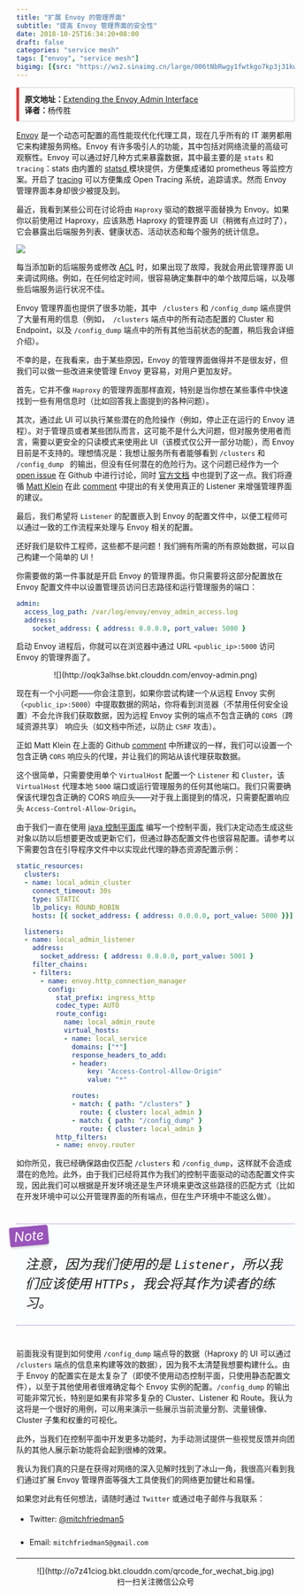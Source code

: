 ```yaml
---
title: "扩展 Envoy 的管理界面"
subtitle: "提高 Envoy 管理界面的安全性"
date: 2018-10-25T16:34:20+08:00
draft: false
categories: "service mesh"
tags: ["envoy", "service mesh"]
bigimg: [{src: "https://ws2.sinaimg.cn/large/006tNbRwgy1fwtkgo7kp3j31kw0d0750.jpg"}]
---
```


<!--more-->

<p id="div-border-left-red">
<strong>原文地址：</strong><a href="https://medium.com/@mitchfriedman5/extending-the-envoy-admin-interface-6ce2ad220842" target="_blank">Extending the Envoy Admin Interface</a>
<br />
<strong>译者：</strong>杨传胜
</p>

[Envoy](https://www.envoyproxy.io/) 是一个动态可配置的高性能现代化代理工具，现在几乎所有的 IT 潮男都用它来构建服务网格。Envoy 有许多吸引人的功能，其中包括对网络流量的高级可观察性。Envoy 可以通过好几种方式来暴露数据，其中最主要的是 `stats` 和 `tracing`：stats 由内置的 [statsd ](https://www.envoyproxy.io/docs/envoy/latest/api-v2/config/metrics/v2/stats.proto#config-metrics-v2-statsdsink) 模块提供，方便集成诸如 prometheus 等监控方案。开启了 [tracing](https://www.envoyproxy.io/docs/envoy/latest/intro/arch_overview/tracing) 可以方便集成 Open Tracing 系统，追踪请求。然而 Envoy 管理界面本身却很少被提及到。

最近，我看到某些公司在讨论将由 `Haproxy` 驱动的数据平面替换为 Envoy。如果你以前使用过 Haproxy，应该熟悉 Haproxy 的管理界面 UI（稍微有点过时了），它会暴露出后端服务列表、健康状态、活动状态和每个服务的统计信息。

![](http://oqk3alhse.bkt.clouddn.com/haproxy-admin.png)

每当添加新的后端服务或修改 [ACL](https://www.haproxy.com/documentation/aloha/10-0/traffic-management/lb-layer7/acls/) 时，如果出现了故障，我就会用此管理界面 UI 来调试网络。例如，在任何给定时间，很容易确定集群中的单个故障后端，以及哪些后端服务运行状况不佳。

Envoy 管理界面也提供了很多功能，其中 ` /clusters` 和 `/config_dump` 端点提供了大量有用的信息（例如，` /clusters` 端点中的所有动态配置的 Cluster 和 Endpoint，以及 `/config_dump` 端点中的所有其他当前状态的配置，稍后我会详细介绍）。

不幸的是，在我看来，由于某些原因，Envoy 的管理界面做得并不是很友好，但我们可以做一些改进来使管理 Envoy 更容易，对用户更加友好。

首先，它并不像 `Haproxy` 的管理界面那样直观，特别是当你想在某些事件中快速找到一些有用信息时（比如回答我上面提到的各种问题）。

其次，通过此 UI 可以执行某些潜在的危险操作（例如，停止正在运行的 Envoy 进程）。对于管理员或者某些团队而言，这可能不是什么大问题，但对服务使用者而言，需要以更安全的只读模式来使用此 UI（该模式仅公开一部分功能），而 Envoy 目前是不支持的。理想情况是：我想让服务所有者能够看到 `/clusters` 和 `/config_dump ` 的输出，但没有任何潜在的危险行为。这个问题已经作为一个 [open issue](https://github.com/envoyproxy/envoy/issues/2763) 在 Github 中进行讨论，同时 [官方文档](https://www.envoyproxy.io/docs/envoy/latest/operations/admin) 中也提到了这一点。我们将遵循 [Matt Klein](https://twitter.com/mattklein123) 在此 [comment](https://github.com/envoyproxy/data-plane-api/pull/523#issuecomment-371550679) 中提出的有关使用真正的 Listener 来增强管理界面的建议。

最后，我们希望将 `Listener` 的配置嵌入到 Envoy 的配置文件中，以便工程师可以通过一致的工作流程来处理与 Envoy 相关的配置。

还好我们是软件工程师，这些都不是问题！我们拥有所需的所有原始数据，可以自己构建一个简单的 UI！

你需要做的第一件事就是开启 Envoy 的管理界面。你只需要将这部分配置放在 Envoy 配置文件中以设置管理员访问日志路径和运行管理服务的端口：

```yaml
admin:
  access_log_path: /var/log/envoy/envoy_admin_access.log
  address:
    socket_address: { address: 0.0.0.0, port_value: 5000 }
```

启动 Envoy 进程后，你就可以在浏览器中通过 URL `<public_ip>:5000` 访问 Envoy 的管理界面了。

<center>![](http://oqk3alhse.bkt.clouddn.com/envoy-admin.png)</center>

现在有一个小问题——你会注意到，如果你尝试构建一个从远程 Envoy 实例（`<public_ip>:5000`）中提取数据的网站，你将看到浏览器（不禁用任何安全设置）不会允许我们获取数据，因为远程 Envoy 实例的端点不包含正确的 `CORS`（跨域资源共享） 响应头（如文档中所述，以防止 `CSRF` 攻击）。

正如 Matt Klein 在上面的 Github [comment](https://github.com/envoyproxy/data-plane-api/pull/523#issuecomment-371550679) 中所建议的一样，我们可以设置一个包含正确 `CORS` 响应头的代理，并让我们的网站从该代理获取数据。

这个很简单，只需要使用单个 `VirtualHost` 配置一个 `Listener` 和 `Cluster`，该 `VirtualHost` 代理本地 `5000` 端口或运行管理服务的任何其他端口。我们只需要确保该代理包含正确的 CORS 响应头——对于我上面提到的情况，只需要配置响应头 `Access-Control-Allow-Origin`。

由于我们一直在使用 [java 控制平面库](https://github.com/envoyproxy/java-control-plane) 编写一个控制平面，我们决定动态生成这些对象以防以后想要更改或更新它们，但通过静态配置文件也很容易配置。请参考以下需要包含在引导程序文件中以实现此代理的静态资源配置示例：

```yaml
static_resources:
  clusters:
  - name: local_admin_cluster
    connect_timeout: 30s
    type: STATIC
    lb_policy: ROUND_ROBIN
    hosts: [{ socket_address: { address: 0.0.0.0, port_value: 5000 }}]

  listeners:
  - name: local_admin_listener
    address:
      socket_address: { address: 0.0.0.0, port_value: 5001 }
    filter_chains:
    - filters:
      - name: envoy.http_connection_manager
        config:
          stat_prefix: ingress_http
          codec_type: AUTO
          route_config:
            name: local_admin_route
            virtual_hosts:
            - name: local_service
              domains: ["*"]
              response_headers_to_add:
              - header:
                  key: "Access-Control-Allow-Origin"
                  value: "*"

              routes:
              - match: { path: "/clusters" }
                route: { cluster: local_admin }
              - match: { path: "/config_dump" }
                route: { cluster: local_admin }
          http_filters:
          - name: envoy.router
```

如你所见，我已经确保路由仅匹配 `/clusters` 和 `/config_dump`，这样就不会造成潜在的危险。此外，由于我们已经将其作为我们的控制平面驱动的动态配置文件实现，因此我们可以根据是开发环境还是生产环境来更改这些路径的匹配方式（比如在开发环境中可以公开管理界面的所有端点，但在生产环境中不能这么做）。

<div id="note">
<p id="note-title">Note</p>
<br />
<p>
注意，因为我们使用的是 <code>Listener</code>，所以我们应该使用 <code>HTTPs</code>，我会将其作为读者的练习。
</p>
</div>

前面我没有提到如何使用 `/config_dump` 端点导的数据（Haproxy 的 UI 可以通过 `/clusters` 端点的信息来构建等效的数据），因为我不太清楚我想要构建什么。由于 Envoy 的配置实在是太复杂了（即使不使用动态控制平面，只使用静态配置文件），以至于其他使用者很难确定每个 Envoy 实例的配置。`/config_dump` 的输出可能非常冗长，特别是如果有非常多复杂的 Cluster、Listener 和 Route。我认为这将是一个很好的用例，可以用来演示一些展示当前流量分割、流量镜像、Cluster 子集和权重的可视化。

此外，当我们在控制平面中开发更多功能时，为手动测试提供一些视觉反馈并向团队的其他人展示新功能将会起到很棒的效果。

我认为我们真的只是在获得对网络的深入见解时找到了冰山一角，我很高兴看到我们通过扩展 Envoy 管理界面等强大工具使我们的网络更加健壮和易懂。

如果您对此有任何想法，请随时通过 `Twitter` 或通过电子邮件与我联系：

+ Twitter: [@mitchfriedman5](https://twitter.com/mitchfriedman5)

+ Email: `mitchfriedman5@gmail.com`

----

<center>![](http://o7z41ciog.bkt.clouddn.com/qrcode_for_wechat_big.jpg)</center>
<center>扫一扫关注微信公众号</center>

<style>
@font-face{font-family:"socialshare";src:url("../fonts/iconfont.eot");src:url("../fonts/iconfont.eot?#iefix") format("embedded-opentype"),url("../fonts/iconfont.woff") format("woff"),url("../fonts/iconfont.ttf") format("truetype"),url("../fonts/iconfont.svg#iconfont") format("svg")}.social-share{font-family:"socialshare" !important;font-size:16px;font-style:normal;-webkit-font-smoothing:antialiased;-webkit-text-stroke-width:0.2px;-moz-osx-font-smoothing:grayscale}.social-share *{font-family:"socialshare" !important}.social-share .icon-tencent:before{content:"\f07a"}.social-share .icon-qq:before{content:"\f11a"}.social-share .icon-weibo:before{content:"\f12a"}.social-share .icon-wechat:before{content:"\f09a"}.social-share .icon-douban:before{content:"\f10a"}.social-share .icon-heart:before{content:"\f20a"}.social-share .icon-like:before{content:"\f00a"}.social-share .icon-qzone:before{content:"\f08a"}.social-share .icon-linkedin:before{content:"\f01a"}.social-share .icon-diandian:before{content:"\f05a"}.social-share .icon-facebook:before{content:"\f03a"}.social-share .icon-google:before{content:"\f04a"}.social-share .icon-twitter:before{content:"\f06a"}.social-share a{position:relative;text-decoration:none;margin:4px;display:inline-block;outline:none}.social-share .social-share-icon{position:relative;display:inline-block;width:32px;height:32px;font-size:20px;border-radius:50%;line-height:32px;border:1px solid #666;color:#666;text-align:center;vertical-align:middle;transition:background 0.6s ease-out 0s}.social-share .social-share-icon:hover{background:#666;color:#fff}.social-share .icon-weibo{color:#ff763b;border-color:#ff763b}.social-share .icon-weibo:hover{background:#ff763b}.social-share .icon-tencent{color:#56b6e7;border-color:#56b6e7}.social-share .icon-tencent:hover{background:#56b6e7}.social-share .icon-qq{color:#56b6e7;border-color:#56b6e7}.social-share .icon-qq:hover{background:#56b6e7}.social-share .icon-qzone{color:#FDBE3D;border-color:#FDBE3D}.social-share .icon-qzone:hover{background:#FDBE3D}.social-share .icon-douban{color:#33b045;border-color:#33b045}.social-share .icon-douban:hover{background:#33b045}.social-share .icon-linkedin{color:#0077B5;border-color:#0077B5}.social-share .icon-linkedin:hover{background:#0077B5}.social-share .icon-facebook{color:#44619D;border-color:#44619D}.social-share .icon-facebook:hover{background:#44619D}.social-share .icon-google{color:#db4437;border-color:#db4437}.social-share .icon-google:hover{background:#db4437}.social-share .icon-twitter{color:#55acee;border-color:#55acee}.social-share .icon-twitter:hover{background:#55acee}.social-share .icon-diandian{color:#307DCA;border-color:#307DCA}.social-share .icon-diandian:hover{background:#307DCA}.social-share .icon-wechat{position:relative;color:#7bc549;border-color:#7bc549}.social-share .icon-wechat:hover{background:#7bc549}.social-share .icon-wechat .wechat-qrcode{display:none;border:1px solid #eee;position:absolute;z-index:9;top:-205px;left:-84px;width:200px;height:192px;color:#666;font-size:12px;text-align:center;background-color:#fff;box-shadow:0 2px 10px #aaa;transition:all 200ms;-webkit-tansition:all 350ms;-moz-transition:all 350ms}.social-share .icon-wechat .wechat-qrcode.bottom{top:40px;left:-84px}.social-share .icon-wechat .wechat-qrcode.bottom:after{display:none}.social-share .icon-wechat .wechat-qrcode h4{font-weight:normal;height:26px;line-height:26px;font-size:12px;background-color:#f3f3f3;margin:0;padding:0;color:#777}.social-share .icon-wechat .wechat-qrcode .qrcode{width:105px;margin:10px auto}.social-share .icon-wechat .wechat-qrcode .qrcode table{margin:0 !important}.social-share .icon-wechat .wechat-qrcode .help p{font-weight:normal;line-height:16px;padding:0;margin:0}.social-share .icon-wechat .wechat-qrcode:after{content:'';position:absolute;left:50%;margin-left:-6px;bottom:-13px;width:0;height:0;border-width:8px 6px 6px 6px;border-style:solid;border-color:#fff transparent transparent transparent}.social-share .icon-wechat:hover .wechat-qrcode{display:block}

a:hover{cursor:url(http://hugo-picture.oss-cn-beijing.aliyuncs.com/cursor_5.png), pointer;}
body {
    cursor: url(http://hugo-picture.oss-cn-beijing.aliyuncs.com/cursor_1.png), default;
}
h1,h2,h3,h4,h5,h6 {
    font-family: 'Open Sans', 'Helvetica Neue', Helvetica, Arial, sans-serif;
    font-weight: 800;
    margin-top: 35px;
}
h2 {
    display: block;
    font-size: 1.5em;
    margin-block-start: 0.83em;
    margin-block-end: 0.83em;
    margin-inline-start: 0px;
    margin-inline-end: 0px;
    font-weight: bold;
}
h2::before {
    content: "#";
    margin-right: 5px;
    color: #2d96bd;
}
li {
    line-height: 2;
}
blockquote {
    padding: 10px 20px;
    margin: 0 0 20px;
    font-size: 14px;
    border-left: 5px solid #986dbd;
}
#blue {
color: #2780e3;
font-size: 17px
}
#note {
    font-size: 1.5rem;
    font-style: italic;
    padding: 0 1rem;
    margin: 2.5rem 0;
    position: relative;
    background-color: #fafeff;
    border-top: 1px dotted #9954bb;
    border-bottom: 1px dotted #9954bb;
}
#note-title {
    padding: 0.2rem 0.5rem;
    background: #9954bb;
    color: #FFF;
    position: absolute;
    left: 0;
    top: 0.25rem;
    box-shadow: 0 2px 4px rgba(0,0,0,0.2);
    border-radius: 4px;
    -webkit-transform: rotate(-5deg) translateX(-10px) translateY(-25px);
    -moz-transform: rotate(-5deg) translateX(-10px) translateY(-25px);
    -ms-transform: rotate(-5deg) translateX(-10px) translateY(-25px);
    -o-transform: rotate(-5deg) translateX(-10px) translateY(-25px);
    transform: rotate(-5deg) translateX(-10px) translateY(-25px);
}
#inline-yellow {
display:inline;
padding:.2em .6em .3em;
font-size:80%;
font-weight:bold;
line-height:1;
color:#fff;
text-align:center;
white-space:nowrap;
vertical-align:baseline;
border-radius:0;
background-color: #f0ad4e;
}
#inline-green {
display:inline;
padding:.2em .6em .3em;
font-size:80%;
font-weight:bold;
line-height:1;
color:#fff;
text-align:center;
white-space:nowrap;
vertical-align:baseline;
border-radius:0;
background-color: #5cb85c;
}
#inline-blue {
display:inline;
padding:.2em .6em .3em;
font-size:80%;
font-weight:bold;
line-height:1;
color:#fff;
text-align:center;
white-space:nowrap;
vertical-align:baseline;
border-radius:0;
background-color: #2780e3;
}
#inline-purple {
display:inline;
padding:.2em .6em .3em;
font-size:80%;
font-weight:bold;
line-height:1;
color:#fff;
text-align:center;
white-space:nowrap;
vertical-align:baseline;
border-radius:0;
background-color: #9954bb;
}
#div-border-left-red {
display: block;
padding: 10px;
margin: 10px 0;
border: 1px solid #ccc;
border-left-width: 5px;
border-radius: 3px;
border-left-color: #df3e3e;
}
#div-border-left-yellow {
display: block;
padding: 10px;
margin: 10px 0;
border: 1px solid #ccc;
border-left-width: 5px;
border-radius: 3px;
border-left-color: #f0ad4e;
}
#div-border-left-green {
display: block;
padding: 10px;
margin: 10px 0;
border: 1px solid #ccc;
border-left-width: 5px;
border-radius: 3px;
border-left-color: #5cb85c;
}
#div-border-left-blue {
display: block;
padding: 10px;
margin: 10px 0;
border: 1px solid #ccc;
border-left-width: 5px;
border-radius: 3px;
border-left-color: #2780e3;
}
#div-border-left-purple {
display: block;
padding: 10px;
margin: 10px 0;
border: 1px solid #ccc;
border-left-width: 5px;
border-radius: 3px;
border-left-color: #9954bb;
}
#div-border-right-red {
display: block;
padding: 10px;
margin: 10px 0;
border: 1px solid #ccc;
border-right-width: 5px;
border-radius: 3px;
border-right-color: #df3e3e;
}
#div-border-right-yellow {
display: block;
padding: 10px;
margin: 10px 0;
border: 1px solid #ccc;
border-right-width: 5px;
border-radius: 3px;
border-right-color: #f0ad4e;
}
#div-border-right-green {
display: block;
padding: 10px;
margin: 10px 0;
border: 1px solid #ccc;
border-right-width: 5px;
border-radius: 3px;
border-right-color: #5cb85c;
}
#div-border-right-blue {
display: block;
padding: 10px;
margin: 10px 0;
border: 1px solid #ccc;
border-right-width: 5px;
border-radius: 3px;
border-right-color: #2780e3;
}
#div-border-right-purple {
display: block;
padding: 10px;
margin: 10px 0;
border: 1px solid #ccc;
border-right-width: 5px;
border-radius: 3px;
border-right-color: #9954bb;
}
#div-border-top-red {
display: block;
padding: 10px;
margin: 10px 0;
border: 1px solid #ccc;
border-top-width: 5px;
border-radius: 3px;
border-top-color: #df3e3e;
}
#div-border-top-yellow {
display: block;
padding: 10px;
margin: 10px 0;
border: 1px solid #ccc;
border-top-width: 5px;
border-radius: 3px;
border-top-color: #f0ad4e;
}
#div-border-top-green {
display: block;
padding: 10px;
margin: 10px 0;
border: 1px solid #ccc;
border-top-width: 5px;
border-radius: 3px;
border-top-color: #5cb85c;
}
#div-border-top-blue {
display: block;
padding: 10px;
margin: 10px 0;
border: 1px solid #ccc;
border-top-width: 5px;
border-radius: 3px;
border-top-color: #2780e3;
}
#div-border-top-purple {
display: block;
padding: 10px;
margin: 10px 0;
border: 1px solid #ccc;
border-top-width: 5px;
border-radius: 3px;
border-top-color: #9954bb;
}
</style>
